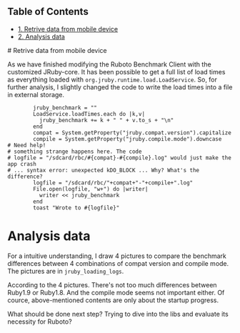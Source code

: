<div id="table-of-contents">
<h2>Table of Contents</h2>
<div id="text-table-of-contents">
<ul>
<li><a href="#sec-1">1. Retrive data from mobile device</a></li>
<li><a href="#sec-2">2. Analysis data</a></li>
</ul>
</div>
</div>
# Retrive data from mobile device

As we have finished modifying the Ruboto Benchmark Client with the customized JRuby-core. It has been possible to get a full list of load times as everything loaded with `org.jruby.runtime.load.LoadService`. So, for further analysis, I slightly changed the code to write the load times into a file in external storage.

            jruby_benchmark = ""
            LoadService.loadTimes.each do |k,v|
              jruby_benchmark += k + " " + v.to_s + "\n"
            end
            compat = System.getProperty("jruby.compat.version").capitalize
            compile = System.getProperty("jruby.compile.mode").downcase
    # Need help!
    # something strange happens here. The code
    # logfile = "/sdcard/rbc/#{compat}-#{compile}.log" would just make the app crash 
    # ... syntax error: unexpected kDO_BLOCK ... Why? What's the difference?
            logfile = "/sdcard/rbc/"+compat+"-"+compile+".log"
            File.open(logfile, "w+") do |writer|
              writer << jruby_benchmark
            end
            toast "Wrote to #{logfile}"

# Analysis data

For a intuitive understanding, I draw 4 pictures to compare the benchmark differences between 4 combinations of compat version and compile mode. The pictures are in `jruby_loading_logs`.

According to the 4 pictures. There's not too much differences between Ruby1.9 or Ruby1.8. And the compile mode seems not important either. Of cource, above-mentioned contents are only about the startup progress.

What should be done next step? Trying to dive into the libs and evaluate its necessity for Ruboto?
